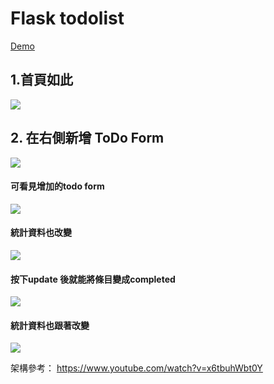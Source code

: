 # Flask todolist
[Demo](https://flasktodolist-05610.herokuapp.com)

## 1.首頁如此
![](https://i.imgur.com/I8yeMoK.png)

## 2. 在右側新增 ToDo Form 
![](https://i.imgur.com/KIUMnaC.png)
#### 可看見增加的todo form
![](https://i.imgur.com/LVxAOYe.png)
#### 統計資料也改變
![](https://i.imgur.com/eCoc8c0.png)
#### 按下update 後就能將條目變成completed
![](https://i.imgur.com/KlFjFOk.png)
#### 統計資料也跟著改變
![](https://i.imgur.com/NYUnrfC.png)

架構參考：
https://www.youtube.com/watch?v=x6tbuhWbt0Y
